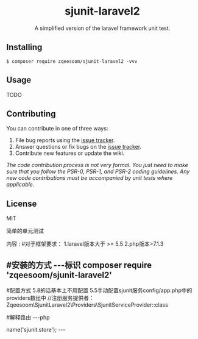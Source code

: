 <h1 align="center"> sjunit-laravel2 </h1>

<p align="center"> A simplified version of the laravel framework unit test.</p>


## Installing

```shell
$ composer require zqeesoom/sjunit-laravel2 -vvv
```

## Usage

TODO

## Contributing

You can contribute in one of three ways:

1. File bug reports using the [issue tracker](https://github.com/zqeesoom/sjunit-laravel2/issues).
2. Answer questions or fix bugs on the [issue tracker](https://github.com/zqeesoom/sjunit-laravel2/issues).
3. Contribute new features or update the wiki.

_The code contribution process is not very formal. You just need to make sure that you follow the PSR-0, PSR-1, and PSR-2 coding guidelines. Any new code contributions must be accompanied by unit tests where applicable._

## License

MIT

简单的单元测试

内容 :
#对于框架要求：
1.laravel版本大于 >= 5.5
2.php版本>7.1.3

#安装的方式
---标识
composer require 'zqeesoom/sjunit-laravel2'
---

#配置方式
5.8的话基本上不用配置
5.5手动配置sjunit服务config/app.php中的providers数组中
//注册服务提供者：
Zqeesoom\SjunitLaravel2\Providers\SjunitServiceProvider::class

#解释路由
---php
<?php
Route::get('/', 'SjunitController@index');//在服务提供者那里定义了路由前缀：sjunit
Route::post('/', 'SjunitController@store')->name('sjunit.store');
---